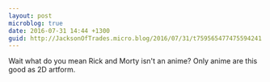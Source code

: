 ```yaml
---
layout: post
microblog: true
date: 2016-07-31 14:44 +1300
guid: http://JacksonOfTrades.micro.blog/2016/07/31/t759565477475594241.html
---
```

Wait what do you mean Rick and Morty isn't an anime? Only anime are this good as 2D artform.
